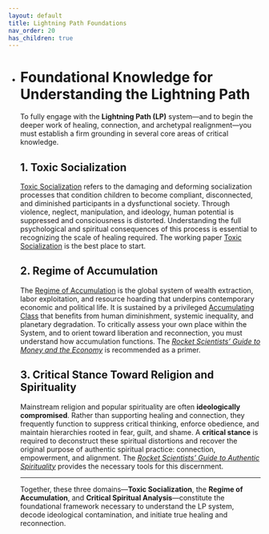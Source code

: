 ```yaml
---
layout: default
title: Lightning Path Foundations
nav_order: 20
has_children: true
---
```


* # Foundational Knowledge for Understanding the Lightning Path

  To fully engage with the **Lightning Path (LP)** system—and to begin the deeper work of healing, connection, and archetypal realignment—you must establish a firm grounding in several core areas of critical knowledge.

  ## 1. Toxic Socialization

  [Toxic Socialization](https://spiritwiki.lightningpath.org/index.php/Toxic_Socialization) refers to the damaging and deforming socialization processes that condition children to become compliant, disconnected, and diminished participants in a dysfunctional society. Through violence, neglect, manipulation, and ideology, human potential is suppressed and consciousness is distorted. Understanding the full psychological and spiritual consequences of this process is essential to recognizing the scale of healing required. The working paper [Toxic Socialization](https://s1r0n.github.io/lightning-path/foundations/toxic-socialization.pdf) is the best place to start. 

  ## 2. Regime of Accumulation

  The [Regime of Accumulation](https://spiritwiki.lightningpath.org/index.php/Regime_of_Accumulation) is the global system of wealth extraction, labor exploitation, and resource hoarding that underpins contemporary economic and political life. It is sustained by a privileged [Accumulating Class](https://spiritwiki.lightningpath.org/index.php/Accumulating_Class) that benefits from human diminishment, systemic inequality, and planetary degradation. To critically assess your own place within the System, and to orient toward liberation and reconnection, you must understand how accumulation functions. The *[Rocket Scientists’ Guide to Money and the Economy](https://www.amazon.ca/Rocket-Scientists-Guide-Money-Economy/dp/1897455119)* is recommended as a primer.

  ## 3. Critical Stance Toward Religion and Spirituality

  Mainstream religion and popular spirituality are often **ideologically compromised**. Rather than supporting healing and connection, they frequently function to suppress critical thinking, enforce obedience, and maintain hierarchies rooted in fear, guilt, and shame. A **critical stance** is required to deconstruct these spiritual distortions and recover the original purpose of authentic spiritual practice: connection, empowerment, and alignment. The *[Rocket Scientists’ Guide to Authentic Spirituality](https://www.amazon.ca/Rocket-Scientists-Guide-Authentic-Spirituality/dp/1897455127/ref=sr_1_1?asc_campaign=fddc9229cf312a98802caca3e484a955&asc_source=01HPSC557S3N9MA2MVJTEJ7DN5&tag=snxca57-20)* provides the necessary tools for this discernment.

  ---

  Together, these three domains—**Toxic Socialization**, the **Regime of Accumulation**, and **Critical Spiritual Analysis**—constitute the foundational framework necessary to understand the LP system, decode ideological contamination, and initiate true healing and reconnection.

